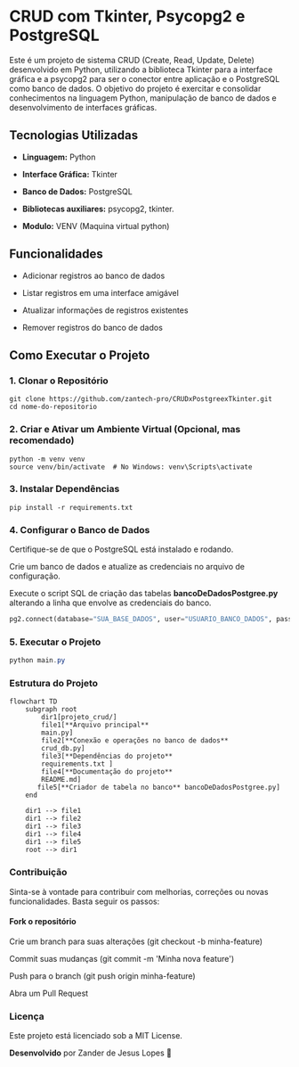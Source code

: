 # CRUD com Tkinter, Psycopg2 e PostgreSQL

Este é um projeto de sistema CRUD (Create, Read, Update, Delete) desenvolvido em Python, utilizando a biblioteca Tkinter para a interface gráfica e a psycopg2 para ser o conector entre aplicação e o PostgreSQL como banco de dados. O objetivo do projeto é exercitar e consolidar conhecimentos na linguagem Python, manipulação de banco de dados e desenvolvimento de interfaces gráficas.

## Tecnologias Utilizadas

- **Linguagem:** Python

- **Interface Gráfica:** Tkinter

- **Banco de Dados:** PostgreSQL

- **Bibliotecas auxiliares:** psycopg2, tkinter.
  
- **Modulo:** VENV (Maquina virtual python)

## Funcionalidades

- Adicionar registros ao banco de dados

- Listar registros em uma interface amigável

- Atualizar informações de registros existentes

- Remover registros do banco de dados

## Como Executar o Projeto

### 1. Clonar o Repositório

```
git clone https://github.com/zantech-pro/CRUDxPostgreexTkinter.git
cd nome-do-repositorio
```

### 2. Criar e Ativar um Ambiente Virtual (Opcional, mas recomendado)
```
python -m venv venv
source venv/bin/activate  # No Windows: venv\Scripts\activate
```

### 3. Instalar Dependências
```
pip install -r requirements.txt
```
### 4. Configurar o Banco de Dados

Certifique-se de que o PostgreSQL está instalado e rodando.

Crie um banco de dados e atualize as credenciais no arquivo de configuração.

Execute o script SQL de criação das tabelas **bancoDeDadosPostgree.py** alterando a linha que envolve as credenciais do banco.
```python
pg2.connect(database="SUA_BASE_DADOS", user="USUARIO_BANCO_DADOS", password="SUA_SENHA", host="127.0.0.1", port="5432")
```

### 5. Executar o Projeto

```powershell
python main.py
```

### Estrutura do Projeto

```mermaid
flowchart TD
    subgraph root
        dir1[projeto_crud/]
        file1[**Arquivo principal**
        main.py]
        file2[**Conexão e operações no banco de dados**
        crud_db.py]
        file3[**Dependências do projeto**
        requirements.txt ]
        file4[**Documentação do projeto**
        README.md]
       file5[**Criador de tabela no banco** bancoDeDadosPostgree.py]
    end
    
    dir1 --> file1
    dir1 --> file2
    dir1 --> file3
    dir1 --> file4
    dir1 --> file5
    root --> dir1
```

### Contribuição

Sinta-se à vontade para contribuir com melhorias, correções ou novas funcionalidades. Basta seguir os passos:

#### Fork o repositório

Crie um branch para suas alterações (git checkout -b minha-feature)

Commit suas mudanças (git commit -m 'Minha nova feature')

Push para o branch (git push origin minha-feature)

Abra um Pull Request

### Licença

Este projeto está licenciado sob a MIT License.

**Desenvolvido** por Zander de Jesus Lopes 🚀
